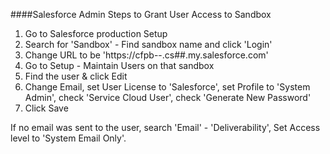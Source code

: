 
####Salesforce Admin Steps to Grant User Access to Sandbox
1. Go to Salesforce production Setup
2. Search for 'Sandbox' - Find sandbox name and click 'Login'
3. Change URL to be 'https://cfpb--<sanbox name>.cs##.my.salesforce.com'
4. Go to Setup - Maintain Users on that sandbox
5. Find the user & click Edit
6. Change Email, set User License to 'Salesforce', set Profile to 'System Admin', check 'Service Cloud User', check 'Generate New Password'
7. Click Save  

If no email was sent to the user, search 'Email' - 'Deliverability', Set Access level to 'System Email Only'. 


